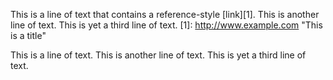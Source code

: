 This is a line of text that contains a reference-style [link][1].
This is another line of text.
This is yet a third line of text.
[1]: http://www.example.com "This is a title"

This is a line of text.
This is another line of text.
This is yet a third line of text.
